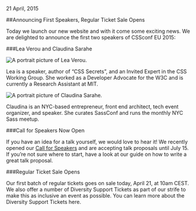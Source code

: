 <time datetime="2014-06-12 11:47:00 GMT">21 April, 2015</time>


##Announcing First Speakers, Regular Ticket Sale Opens

Today we launch our new website and with it come some exciting news. We are delighted to announce the first two speakers of CSSconf EU 2015:

###Lea Verou and Claudina Sarahe

<div class="speakers__grid">
  <div class="image">
    <div class="image--has-border">
      <img srcset="assets/img/speakers/lea-verou-l.jpg 320w,
                   assets/img/speakers/lea-verou-m.jpg 256w,
                   assets/img/speakers/lea-verou.jpg 200w" src="assets/img/speakers/lea-verou.jpg" alt="A portrait picture of Lea Verou.">
      <div class="speakers__overlay"></div>
    </div>
  </div>
  <div class="info">
    <p class="speakers__paragraph">Lea is a speaker, author of “CSS Secrets”, and an Invited Expert in the CSS Working Group. She worked as a Developer Advocate for the W3C and is currently a Research Assistant at MIT.</p>
  </div>
</div>

<div class="speakers__grid">
  <div class="image">
    <div class="image--has-border">
      <img srcset="assets/img/speakers/claudina-sarahe-l.jpg 320w,
                   assets/img/speakers/claudina-sarahe-m.jpg 256w,
                   assets/img/speakers/claudina-sarahe.jpg 200w" src="assets/img/speakers/claudina-sarahe.jpg" alt="A portrait picture of Claudina Sarahe.">
      <div class="speakers__overlay"></div>
    </div>
  </div>
  <div class="info">
    <p class="speakers__paragraph">Claudina is an NYC-based entrepreneur, front end architect, tech event organizer, and speaker. She curates SassConf and runs the monthly NYC Sass meetup.</p>
  </div>
</div>

###Call for Speakers Now Open

If you have an idea for a talk yourself, we would love to hear it! We recently opened our [Call for Speakers](/call-for-speakers.html) and are accepting talk proposals until July 15. If you’re not sure where to start, have a look at our guide on how to write a great talk proposal.

###Regular Ticket Sale Opens

Our first batch of regular tickets goes on sale today, April 21, at 10am CEST. We also offer a number of Diversity Support Tickets as part of our strife to make this as inclusive an event as possible. You can learn more about the Diversity Support Tickets here.


